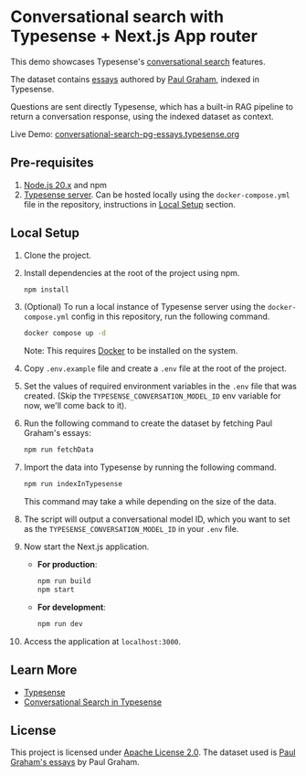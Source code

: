# Conversational search with Typesense + Next.js App router

This demo showcases Typesense's [conversational search](https://typesense.org/docs/26.0/api/conversational-search-rag.html#conversational-search-rag) features.

The dataset contains [essays](https://paulgraham.com/articles.html) authored by [Paul Graham](https://twitter.com/paulg), indexed in Typesense. 

Questions are sent directly Typesense, which has a built-in RAG pipeline to return a conversation response, using the indexed dataset as context.  

Live Demo: [conversational-search-pg-essays.typesense.org](https://conversational-search-pg-essays.typesense.org)

## Pre-requisites

1. [Node.js 20.x](https://nodejs.org) and npm
2. [Typesense server](https://typesense.org/docs/guide/install-typesense.html). Can be hosted locally using the `docker-compose.yml` file in the repository, instructions in [Local Setup](#local-setup) section.

## Local Setup

1. Clone the project.

2. Install dependencies at the root of the project using npm.
   ```bash
   npm install
   ```
3. (Optional) To run a local instance of Typesense server using the `docker-compose.yml` config in this repository, run the following command.
   ```bash
   docker compose up -d
   ```
   Note: This requires [Docker](https://www.docker.com/get-started/) to be installed on the system.
4. Copy `.env.example` file and create a `.env` file at the root of the project.
5. Set the values of required environment variables in the `.env` file that was created. (Skip the `TYPESENSE_CONVERSATION_MODEL_ID` env variable for now, we'll come back to it).
6. Run the following command to create the dataset by fetching Paul Graham's essays:
   ```bash
   npm run fetchData
   ```
7. Import the data into Typesense by running the following command.
   ```bash
   npm run indexInTypesense
   ```
   This command may take a while depending on the size of the data.
8. The script will output a conversational model ID, which you want to set as the `TYPESENSE_CONVERSATION_MODEL_ID` in your `.env` file. 
9. Now start the Next.js application.
   - **For production**:
     ```bash
     npm run build
     npm start
     ```
   - **For development**:
     ```bash
     npm run dev
     ```
10. Access the application at `localhost:3000`.

## Learn More

- [Typesense](https://typesense.org)
- [Conversational Search in Typesense](https://typesense.org/docs/latest/api/conversational-search-rag.html)

## License

This project is licensed under [Apache License 2.0](https://github.com/typesense/showcase-conversational-search-pg-essays/blob/master/LICENSE).
The dataset used is [Paul Graham's essays](https://paulgraham.com/articles.html) by Paul Graham.

